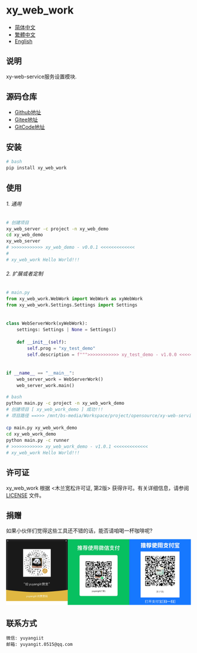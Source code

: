 <!--
 * @Author: 余洋 yuyangit.0515@qq.com
 * @Date: 2024-10-18 13:02:23
 * @LastEditors: 余洋 yuyangit.0515@qq.com
 * @LastEditTime: 2024-10-23 20:51:38
 * @FilePath: /xy_web_work/README.md
 * @Description: 这是默认设置,请设置`customMade`, 打开koroFileHeader查看配置 进行设置: https://github.com/OBKoro1/koro1FileHeader/wiki/%E9%85%8D%E7%BD%AE
-->
# xy_web_work

- [简体中文](./README.md)
- [繁體中文](readme/README.zh-hant.md)
- [English](readme/README.en.md)

## 说明

xy-web-service服务设置模块.

## 源码仓库

- <a href="https://github.com/xy-web-service/xy_web_work.git" target="_blank">Github地址</a>  
- <a href="https://gitee.com/xy-opensource/xy_web_work.git" target="_blank">Gitee地址</a>  
- <a href="https://gitcode.com/xy-opensource/xy_web_work.git" target="_blank">GitCode地址</a>  

## 安装

```bash
# bash
pip install xy_web_work
```

## 使用

###### 1. 通用

```bash
# 创建项目
xy_web_server -c project -n xy_web_demo
cd xy_web_demo
xy_web_server
# >>>>>>>>>>>> xy_web_demo - v0.0.1 <<<<<<<<<<<<<
# 
# xy_web_work Hello World!!!

```
###### 2. 扩展或者定制
```python
# main.py
from xy_web_work.WebWork import WebWork as xyWebWork
from xy_web_work.Settings.Settings import Settings


class WebServerWork(xyWebWork):
    settings: Settings | None = Settings()

    def __init__(self):
        self.prog = "xy_test_demo"
        self.description = f""">>>>>>>>>>>> xy_test_demo - v1.0.0 <<<<<<<<<<<<<"""


if __name__ == "__main__":
    web_server_work = WebServerWork()
    web_server_work.main()
```

```bash
# bash
python main.py -c project -n xy_web_work_demo
# 创建项目 [ xy_web_work_demo ] 成功!!!
# 项目路径 ==>>> /mnt/bs-media/Workspace/project/opensource/xy-web-service/xy_web_work/test/xy_web_work_demo

cp main.py xy_web_work_demo
cd xy_web_work_demo
python main.py -c runner
# >>>>>>>>>>>> xy_web_work_demo - v1.0.1 <<<<<<<<<<<<<
# xy_web_work Hello World!!!

```

## 许可证
xy_web_work 根据 <木兰宽松许可证, 第2版> 获得许可。有关详细信息，请参阅 [LICENSE](LICENSE) 文件。

## 捐赠
如果小伙伴们觉得这些工具还不错的话，能否请咱喝一杯咖啡呢?  

![Pay-Total](./readme/Pay-Total.png)


## 联系方式

```
微信: yuyangiit
邮箱: yuyangit.0515@qq.com
```